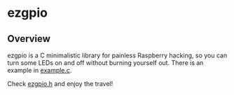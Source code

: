 # ezgpio

## Overview
ezgpio is a C minimalistic library for painless Raspberry hacking, so you can turn some LEDs on and off without burning yourself out.
There is an example in [example.c](https://github.com/0x0ACF/ezgpio/blob/master/example.c).

Check [ezgpio.h](https://github.com/0x0ACF/ezgpio/blob/master/ezgpio.h) and enjoy the travel!
